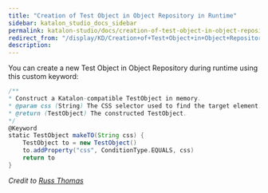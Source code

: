 ```yaml
---
title: "Creation of Test Object in Object Repository in Runtime" 
sidebar: katalon_studio_docs_sidebar
permalink: katalon-studio/docs/creation-of-test-object-in-object-repository-in-runtime.html 
redirect_from: "/display/KD/Creation+of+Test+Object+in+Object+Repository+in+Runtime" 
description: 
---
```

You can create a new Test Object in Object Repository during runtime using this custom keyword:

```groovy
/**
* Construct a Katalon-compatible TestObject in memory.
* @param css (String) The CSS selector used to find the target element.
* @return (TestObject) The constructed TestObject. 
*/
@Keyword
static TestObject makeTO(String css) {
	TestObject to = new TestObject()
	to.addProperty("css", ConditionType.EQUALS, css)
	return to
}

```

_Credit to [Russ Thomas](https://forum.katalon.com/discussion/6171/creation-of-test-object-in-object-repository-in-runtime#Comment_13991)_